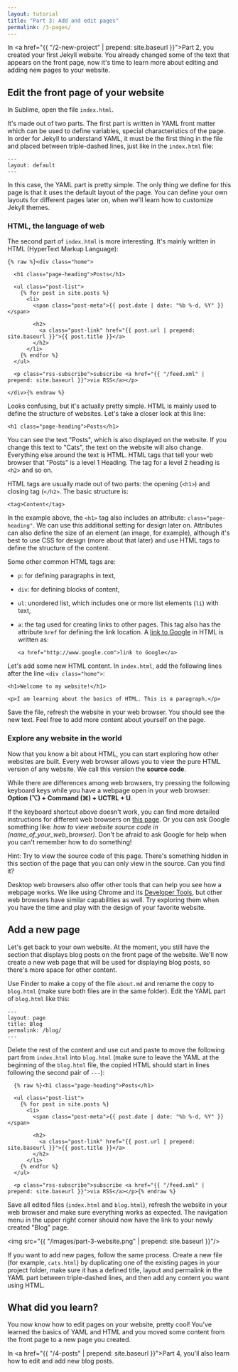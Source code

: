 ```yaml
---
layout: tutorial
title: "Part 3: Add and edit pages"
permalink: /3-pages/
---
```


In <a href="{{ "/2-new-project" | prepend: site.baseurl }}">Part 2</a>, you created your first Jekyll website. You already changed some of the text that appears on the front page, now it's time to learn more about editing and adding new pages to your website.

## Edit the front page of your website

In Sublime, open the file `index.html`. 

It's made out of two parts. The first part is written in YAML front matter which can be used to define variables, special characteristics of the page. In order for Jekyll to understand YAML, it must be the first thing in the file and placed between triple-dashed lines, just like in the `index.html` file:

	---
	layout: default
	---

In this case, the YAML part is pretty simple. The only thing we define for this page is that it uses the default layout of the page. You can define your own layouts for different pages later on, when we'll learn how to customize Jekyll themes.

### HTML, the language of web

The second part of `index.html` is more interesting. It's mainly written in HTML (HyperText Markup Language):

	{% raw %}<div class="home">

	  <h1 class="page-heading">Posts</h1>

	  <ul class="post-list">
	    {% for post in site.posts %}
	      <li>
	        <span class="post-meta">{{ post.date | date: "%b %-d, %Y" }}</span>

	        <h2>
	          <a class="post-link" href="{{ post.url | prepend: site.baseurl }}">{{ post.title }}</a>
	        </h2>
	      </li>
	    {% endfor %}
	  </ul>

	  <p class="rss-subscribe">subscribe <a href="{{ "/feed.xml" | prepend: site.baseurl }}">via RSS</a></p>

	</div>{% endraw %}

Looks confusing, but it's actually pretty simple. HTML is mainly used to define the structure of websites. Let's take a closer look at this line:

	<h1 class="page-heading">Posts</h1>

You can see the text "Posts", which is also displayed on the website. If you change this text to "Cats", the text on the website will also change. Everything else around the text is HTML. HTML tags that tell your web browser that "Posts" is a level 1 Heading. The tag for a level 2 heading is `<h2>` and so on.

HTML tags are usually made out of two parts: the opening (`<h1>`) and closing tag (`</h2>`. The basic structure is:

	<tag>Content</tag>

In the example above, the `<h1>` tag also includes an attribute: `class="page-heading"`. We can use this additional setting for design later on. Attributes can also define the size of an element (an image, for example), although it's best to use CSS for design (more about that later) and use HTML tags to define the structure of the content.

Some other common HTML tags are:

- `p`: for defining paragraphs in text,
- `div`: for defining blocks of content,
- `ul`: unordered list, which includes one or more list elements (`li`) with text,
- `a`: the tag used for creating links to other pages. This tag also has the attribute `href` for defining the link location. A <a href="http://www.google.com" target="_blank">link to Google</a> in HTML is written as:

	`<a href="http://www.google.com">link to Google</a>`

Let's add some new HTML content. In `index.html`, add the following lines after the line `<div class="home">`:

	<h1>Welcome to my website!</h1>

	<p>I am learning about the basics of HTML. This is a paragraph.</p>

Save the file, refresh the website in your web browser. You should see the new text. Feel free to add more content about yourself on the page.

### Explore any website in the world

Now that you know a bit about HTML, you can start exploring how other websites are built. Every web browser allows you to view the pure HTML version of any website. We call this version the **source code**.

<div class="os-switch show">
While there are differences among web browsers, try pressing the following keyboard keys while you have a webpage open in your web browser:<br/><span class="osx"><strong>Option (⌥) + Command (⌘) + U</strong></span><span class="wins"><strong>CTRL + U</strong></span>. 
</div>


If the keyboard shortcut above doesn't work, you can find more detailed instructions for different web browsers on <a href="https://blog.kissmetrics.com/how-to-read-source-code/" target="_blank">this page</a>. Or you can ask Google something like: *how to view website source code in (name_of_your_web_browser)*. Don't be afraid to ask Google for help when you can't remember how to do something!

<!--

                      _                        
                      \`*-.                    
                       )  _`-.                 
                      .  : `. .                
                      : _   '  \               
                      ; *` _.   `*-._          
                      `-.-'          `-.       
                        ;       `       `.     
                        :.       .        \    
                        . \  .   :   .-'   .   
                        '  `+.;  ;  '      :   
                        :  '  |    ;       ;-. 
                        ; '   : :`-:     _.`* ;
               [bug] .*' /  .*' ; .*`- +'  `*' 
                     `*-*   `*-*  `*-*'        


               Well done, you found the hidden cat!

    Web developers sometimes leave useful comments (or just silly stuff)
    in the source code of their projects, so peeking under the hood 
    can be a fun exercise that helps you learn how to build websites.

    P.S.: We borrowed this cat from: http://www.ascii-art.de/ascii/c/cat.txt

-->

<div class="hint">
Hint: Try to view the source code of this page. There's something hidden in this section of the page that you can only view in the source. Can you find it? 
</div>

Desktop web browsers also offer other tools that can help you see how a webpage works. We like using Chrome and its <a href="https://developer.chrome.com/devtools" target="_blank">Developer Tools</a>, but other web browsers have similar capabilities as well. Try exploring them when you have the time and play with the design of your favorite website. 

## Add a new page

Let's get back to your own website. At the moment, you still have the section that displays blog posts on the front page of the website. We'll now create a new web page that will be used for displaying blog posts, so there's more space for other content.

Use Finder to make a copy of the file `about.md` and rename the copy to `blog.html` (make sure both files are in the same folder). Edit the YAML part of `blog.html` like this:

	---
	layout: page
	title: Blog
	permalink: /blog/
	---

Delete the rest of the content and use cut and paste to move the following part from `index.html` into `blog.html` (make sure to leave the YAML at the beginning of the `blog.html` file, the copied HTML should start in lines following the second pair of `---`): 

	  {% raw %}<h1 class="page-heading">Posts</h1>

	  <ul class="post-list">
	    {% for post in site.posts %}
	      <li>
	        <span class="post-meta">{{ post.date | date: "%b %-d, %Y" }}</span>

	        <h2>
	          <a class="post-link" href="{{ post.url | prepend: site.baseurl }}">{{ post.title }}</a>
	        </h2>
	      </li>
	    {% endfor %}
	  </ul>

	  <p class="rss-subscribe">subscribe <a href="{{ "/feed.xml" | prepend: site.baseurl }}">via RSS</a></p>{% endraw %}

Save all edited files (`index.html` and `blog.html`), refresh the website in your web browser and make sure everything works as expected. The navigation menu in the upper right corner should now have the link to your newly created "Blog" page.

<img src="{{ "/images/part-3-website.png" | prepend: site.baseurl }}"/>

If you want to add new pages, follow the same process. Create a new file (for example, `cats.html`) by duplicating one of the existing pages in your project folder, make sure it has a defined title, layout and permalink in the YAML part between triple-dashed lines, and then add any content you want using HTML.

<div class="recap">
<h2>What did you learn?</h2>
You now know how to edit pages on your website, pretty cool! You've learned the basics of YAML and HTML and you moved some content from the front page to a new page you created.
</div>

In <a href="{{ "/4-posts" | prepend: site.baseurl }}">Part 4</a>, you'll also learn how to edit and add new blog posts.
